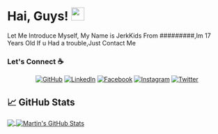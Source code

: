 # Hai, Guys! <img src="https://raw.githubusercontent.com/MartinHeinz/MartinHeinz/master/wave.gif" width="30px">

Let Me Introduce Myself, My Name is JerkKids From #########,Im 17 Years Old 
If u Had a trouble,Just Contact Me

### Let's Connect :coffee:
<p align="center">
	<a href="https://github.com/usagithebiter"><img src="https://img.icons8.com/bubbles/50/000000/github.png" alt="GitHub"/></a>
	<a href="https://www.linkedin.com/in/the-rabbit-9006ba233/"><img src="https://img.icons8.com/bubbles/50/000000/linkedin.png" alt="LinkedIn"/></a>
	<a href="https://www.facebook.com/jerkkids.jerkkids.9/"><img src="https://img.icons8.com/bubbles/50/000000/facebook-new.png" alt="Facebook"/></a>
	<a href="https://www.instagram.com/jerkkids/"><img src="https://img.icons8.com/bubbles/50/000000/instagram.png" alt="Instagram"/></a>
	<a href="https://twitter.com/JerkKidsJr"><img src="https://img.icons8.com/bubbles/50/000000/twitter.png" alt="Twitter"/></a>
</p>



## &#x1f4c8; GitHub Stats

<a href="https://github.com/usagithebiter/usagithebiter">
  <img align="center" src="https://github-readme-stats.vercel.app/api/top-langs/?username=usagithebiter&hide=java,html&title_color=ffffff&text_color=c9cacc&icon_color=2bbc8a&bg_color=1d1f21" />
</a>
<a href="https://github.com/usagithebiter/usagithebiter">
  <img align="center" src="https://github-readme-stats.vercel.app/api?username=usagithebiter&show_icons=true&line_height=27&count_private=true&title_color=ffffff&text_color=c9cacc&icon_color=2bbc8a&bg_color=1d1f21" alt="Martin's GitHub Stats" />
</a>
